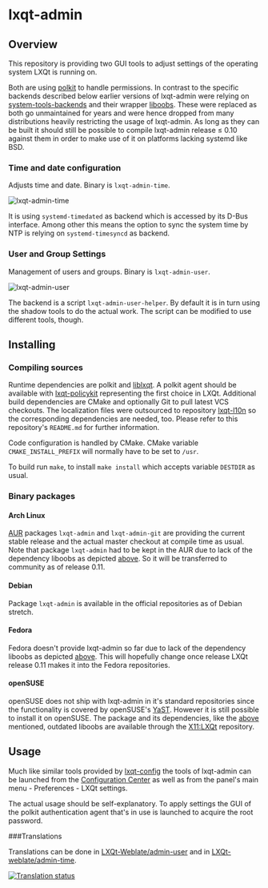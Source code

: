# lxqt-admin

## Overview

This repository is providing two GUI tools to adjust settings of the operating
system LXQt is running on.

Both are using [polkit](https://www.freedesktop.org/wiki/Software/polkit/) to
handle permissions. In contrast to the specific backends described below earlier
versions of lxqt-admin were relying on
[system-tools-backends](http://system-tools-backends.freedesktop.org) and their
wrapper [liboobs](https://github.com/GNOME/liboobs). These were replaced as both
go unmaintained for years and were hence dropped from many distributions heavily
restricting the usage of lxqt-admin. As long as they can be built it should still
be possible to compile lxqt-admin release ≤ 0.10 against them in order to make
use of it on platforms lacking systemd like BSD.

### Time and date configuration

Adjusts time and date. Binary is `lxqt-admin-time`.

![lxqt-admin-time](lxqt-admin-time.png)

It is using `systemd-timedated` as backend which is accessed by its D-Bus
interface. Among other this means the option to sync the system time by NTP is
relying on `systemd-timesyncd` as backend.

### User and Group Settings

Management of users and groups. Binary is `lxqt-admin-user`.

![lxqt-admin-user](lxqt-admin-user.png)

The backend is a script `lxqt-admin-user-helper`. By default it is in turn using
the shadow tools to do the actual work. The script can be modified to use
different tools, though.

## Installing

### Compiling sources

Runtime dependencies are polkit and [liblxqt](https://github.com/lxqt/liblxqt).
A polkit agent should be available with
[lxqt-policykit](https://github.com/lxqt/lxqt-policykit/) representing the first
choice in LXQt. Additional build dependencies are CMake and optionally Git to pull
latest VCS checkouts. The localization files were outsourced to repository
[lxqt-l10n](https://github.com/lxqt/lxqt-l10n) so the corresponding dependencies
are needed, too. Please refer to this repository's `README.md` for further
information.

Code configuration is handled by CMake. CMake variable `CMAKE_INSTALL_PREFIX`
will normally have to be set to `/usr`.

To build run `make`, to install `make install` which accepts variable `DESTDIR`
as usual.

### Binary packages

#### Arch Linux

[AUR](https://aur.archlinux.org) packages `lxqt-admin` and `lxqt-admin-git` are
providing the current stable release and the actual master checkout at compile
time as usual.
Note that package `lxqt-admin` had to be kept in the AUR due to lack of the
dependency liboobs as depicted [above](#overview). So it will be transferred to
community as of release 0.11.

#### Debian

Package `lxqt-admin` is available in the official repositories as of Debian stretch.

#### Fedora

Fedora doesn't provide lxqt-admin so far due to lack of the dependency liboobs
as depicted [above](#overview). This will hopefully change once release LXQt
release 0.11 makes it into the Fedora repositories.

#### openSUSE

openSUSE does not ship with lxqt-admin in it's standard repositories since the
functionality is covered by openSUSE's [YaST](http://yast.github.io/).
However it is still possible to install it on openSUSE. The package and its
dependencies, like the [above](#overview) mentioned, outdated liboobs are
available through the [X11:LXQt](https://build.opensuse.org/project/show/X11:LXQt)
repository.

## Usage

Much like similar tools provided by [lxqt-config](https://github.com/lxqt/lxqt-config)
the tools of lxqt-admin can be launched from the
[Configuration Center](https://github.com/lxqt/lxqt-config#configuration-center)
as well as from the panel's main menu - Preferences - LXQt settings.

The actual usage should be self-explanatory. To apply settings the GUI of the
polkit authentication agent that's in use is launched to acquire the root password.


###Translations

Translations can be done in 
[LXQt-Weblate/admin-user](https://translate.lxqt-project.org/projects/lxqt-configuration/lxqt-admin-user/)
and in [LXQt-weblate/admin-time](https://translate.lxqt-project.org/projects/lxqt-configuration/lxqt-admin-time/).

<a href="https://translate.lxqt-project.org/projects/lxqt-configuration/lxqt-admin-user/">
<img src="https://translate.lxqt-project.org/widgets/lxqt-configuration/-/lxqt-admin-user/multi-auto.svg" alt="Translation status" />
</a>
